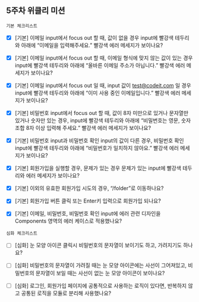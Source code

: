 ## 5주차 위클리 미션

`기본 체크리스트`

- [x] [기본] 이메일 input에서 focus out 할 때, 값이 없을 경우 input에 빨강색 테두리와 아래에 “이메일을 입력해주세요.” 빨강색 에러 메세지가 보이나요?

- [x] [기본] 이메일 input에서 focus out 할 때, 이메일 형식에 맞지 않는 값이 있는 경우 input에 빨강색 테두리와 아래에 “올바른 이메일 주소가 아닙니다.” 빨강색 에러 메세지가 보이나요?

- [x] [기본] 이메일 input에서 focus out 일 때, input 값이 test@codeit.com 일 경우 input에 빨강색 테두리와 아래에 “이미 사용 중인 이메일입니다.” 빨강색 에러 메세지가 보이나요?

- [x] [기본] 비밀번호 input에서 focus out 할 때, 값이 8자 미만으로 있거나 문자열만 있거나 숫자만 있는 경우, input에 빨강색 테두리와 아래에 “비밀번호는 영문, 숫자 조합 8자 이상 입력해 주세요.” 빨강색 에러 메세지가 보이나요?

- [x] [기본] 비밀번호 input과 비밀번호 확인 input의 값이 다른 경우, 비밀번호 확인 input에 빨강색 테두리와 아래에 “비밀번호가 일치하지 않아요.” 빨강색 에러 메세지가 보이나요?

- [x] [기본] 회원가입을 실행할 경우, 문제가 있는 경우 문제가 있는 input에 빨강색 테두리와 에러 메세지가 보이나요?

- [x] [기본] 이외의 유효한 회원가입 시도의 경우, “/folder”로 이동하나요?

- [x] [기본] 회원가입 버튼 클릭 또는 Enter키 입력으로 회원가입 되나요?

- [x] [기본] 이메일, 비밀번호, 비밀번호 확인 input에 에러 관련 디자인을 Components 영역의 에러 케이스로 적용했나요?

`심화 체크리스트`

- [ ] [심화] 눈 모양 아이콘 클릭시 비밀번호의 문자열이 보이기도 하고, 가려지기도 하나요?

- [ ] [심화] 비밀번호의 문자열이 가려질 때는 눈 모양 아이콘에는 사선이 그어져있고, 비밀번호의 문자열이 보일 때는 사선이 없는 눈 모양 아이콘이 보이나요?

- [ ] [심화] 로그인, 회원가입 페이지에 공통적으로 사용하는 로직이 있다면, 반복하지 않고 공통된 로직을 모듈로 분리해 사용했나요?
